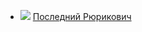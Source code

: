 * ![](/books/adv_history/Валерий%20Елманов/Последний%20Рюрикович.jpg) [Последний Рюрикович](/books/adv_history/Валерий%20Елманов/Последний%20Рюрикович)